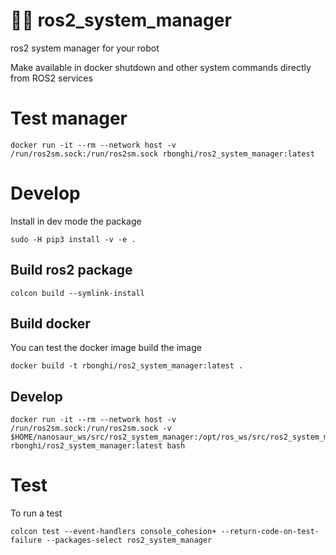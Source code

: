 # 👨‍💻 ros2_system_manager
ros2 system manager for your robot

Make available in docker shutdown and other system commands directly from ROS2 services

# Test manager
```
docker run -it --rm --network host -v /run/ros2sm.sock:/run/ros2sm.sock rbonghi/ros2_system_manager:latest
```

# Develop

Install in dev mode the package

```
sudo -H pip3 install -v -e .
```

## Build ros2 package

```
colcon build --symlink-install
```

## Build docker

You can test the docker image build the image

```
docker build -t rbonghi/ros2_system_manager:latest .
```

## Develop
```
docker run -it --rm --network host -v /run/ros2sm.sock:/run/ros2sm.sock -v $HOME/nanosaur_ws/src/ros2_system_manager:/opt/ros_ws/src/ros2_system_manager rbonghi/ros2_system_manager:latest bash
```

# Test

To run a test
```
colcon test --event-handlers console_cohesion+ --return-code-on-test-failure --packages-select ros2_system_manager
```